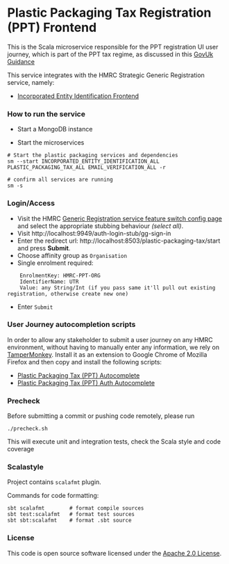 
# Plastic Packaging Tax Registration (PPT) Frontend

This is the Scala microservice responsible for the PPT registration UI user journey, which is part of the PPT tax regime, as discussed in this [GovUk Guidance](https://www.gov.uk/government/publications/introduction-of-plastic-packaging-tax/plastic-packaging-tax)
 
This service integrates with the HMRC Strategic Generic Registration service, namely: 
 * [Incorporated Entity Identification Frontend](https://github.com/hmrc/incorporated-entity-identification-frontend)

### How to run the service

* Start a MongoDB instance

* Start the microservices
 
```
# Start the plastic packaging services and dependencies 
sm --start INCORPORATED_ENTITY_IDENTIFICATION_ALL PLASTIC_PACKAGING_TAX_ALL EMAIL_VERIFICATION_ALL -r

# confirm all services are running
sm -s 
```

### Login/Access

* Visit the HMRC [Generic Registration service feature switch config page](http://localhost:9718/identify-your-incorporated-business/test-only/feature-switches) and
select the appropriate stubbing behaviour _(select all)_. 
* Visit http://localhost:9949/auth-login-stub/gg-sign-in
* Enter the redirect url: http://localhost:8503/plastic-packaging-tax/start and press **Submit**.
* Choose affinity group as `Organisation`
* Single enrolment required:
```
    EnrolmentKey: HMRC-PPT-ORG
    IdentifierName: UTR
    Value: any String/Int (if you pass same it'll pull out existing registration, otherwise create new one)
```
* Enter `Submit`

### User Journey autocompletion scripts

In order to allow any stakeholder to submit a user journey on any HMRC environment, without having to manually enter any information, we rely on [TamperMonkey](https://www.tampermonkey.net/).
Install it as an extension to Google Chrome of Mozilla Firefox and then copy and install the following scripts:
 * [Plastic Packaging Tax (PPT) Autocomplete](https://raw.githubusercontent.com/hmrc/plastic-packaging-tax-registration-frontend/master/tampermonkey/PPT_AutoComplete.js) 
 * [Plastic Packaging Tax (PPT) Auth Autocomplete](https://raw.githubusercontent.com/hmrc/plastic-packaging-tax-registration-frontend/master/tampermonkey/PPT_Auth_AutoComplete.js) 


### Precheck

Before submitting a commit or pushing code remotely, please run  
```
./precheck.sh
```
This will execute unit and integration tests, check the Scala style and code coverage

### Scalastyle

Project contains `scalafmt` plugin.

Commands for code formatting:

```
sbt scalafmt        # format compile sources
sbt test:scalafmt   # format test sources
sbt sbt:scalafmt    # format .sbt source
```

### License

This code is open source software licensed under the [Apache 2.0 License]("http://www.apache.org/licenses/LICENSE-2.0.html").

